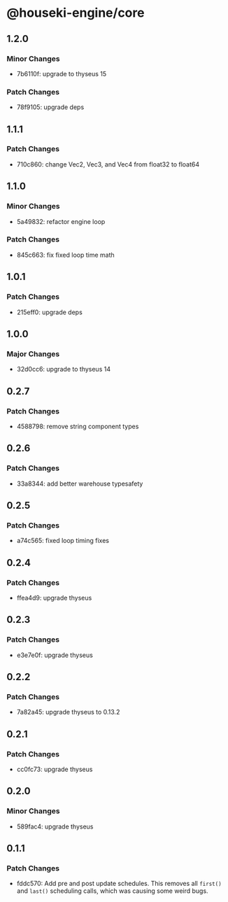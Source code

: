 # @houseki-engine/core

## 1.2.0

### Minor Changes

- 7b6110f: upgrade to thyseus 15

### Patch Changes

- 78f9105: upgrade deps

## 1.1.1

### Patch Changes

- 710c860: change Vec2, Vec3, and Vec4 from float32 to float64

## 1.1.0

### Minor Changes

- 5a49832: refactor engine loop

### Patch Changes

- 845c663: fix fixed loop time math

## 1.0.1

### Patch Changes

- 215eff0: upgrade deps

## 1.0.0

### Major Changes

- 32d0cc6: upgrade to thyseus 14

## 0.2.7

### Patch Changes

- 4588798: remove string component types

## 0.2.6

### Patch Changes

- 33a8344: add better warehouse typesafety

## 0.2.5

### Patch Changes

- a74c565: fixed loop timing fixes

## 0.2.4

### Patch Changes

- ffea4d9: upgrade thyseus

## 0.2.3

### Patch Changes

- e3e7e0f: upgrade thyseus

## 0.2.2

### Patch Changes

- 7a82a45: upgrade thyseus to 0.13.2

## 0.2.1

### Patch Changes

- cc0fc73: upgrade thyseus

## 0.2.0

### Minor Changes

- 589fac4: upgrade thyseus

## 0.1.1

### Patch Changes

- fddc570: Add pre and post update schedules. This removes all `first()` and `last()` scheduling calls, which was causing some weird bugs.
